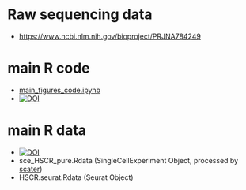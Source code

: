 # Raw sequencing data
- https://www.ncbi.nlm.nih.gov/bioproject/PRJNA784249

# main R code
- [main_figures_code.ipynb](https://github.com/ellylab/HSCR-scRNAseq-paper/blob/main/main_figures_code.ipynb)
- [![DOI](https://zenodo.org/badge/DOI/10.5281/zenodo.7710574.svg)](https://doi.org/10.5281/zenodo.7710574)

# main R data
- [![DOI](https://zenodo.org/badge/DOI/10.5281/zenodo.7521931.svg)](https://doi.org/10.5281/zenodo.7521931)
- sce_HSCR_pure.Rdata (SingleCellExperiment Object, processed by [scater](https://bioconductor.org/packages/release/bioc/html/scater.html))
- HSCR.seurat.Rdata (Seurat Object)
